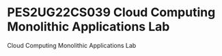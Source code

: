 # PES2UG22CS039 Cloud Computing Monolithic Applications Lab
Cloud Computing Monolithic Applications Lab
